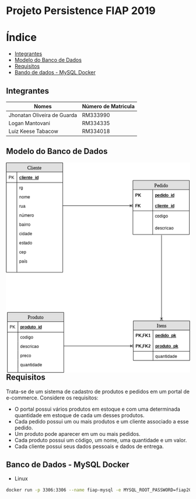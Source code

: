 # Projeto Persistence FIAP 2019

# Índice

* [Integrantes](#integrantes)
* [Modelo do Banco de Dados](#modelo-do-banco-de-dados)
* [Requisitos](#requisitos)
* [Bando de dados - MySQL Docker](#bando-de-dados---mysql-docker)

## Integrantes

|Nomes                       |Número de Matricula |
|----------------------------|--------------------|
|Jhonatan Oliveira de Guarda |RM333990            |
|Logan Mantovani             |RM334335            |
|Luiz Keese Tabacow          |RM334018            |

## Modelo do Banco de Dados

<img src="DiagramaRelacionamento.png"
     alt="Markdown Monster icon"
     style="float: left; margin-right: 10px;" />
<br>

## Requisitos

Trata-se de um sistema de cadastro de produtos e pedidos em um portal de e-commerce. Considere os requisitos: 
* O portal possui vários produtos em estoque e com uma determinada quantidade em estoque de cada um desses produtos.
*  Cada pedido possui um ou mais produtos e um cliente associado a esse pedido.
*  Um produto pode aparecer em um ou mais pedidos.
*  Cada produto possui um código, um nome, uma quantidade e um valor.
*  Cada cliente possui seus dados pessoais e dados de entrega.

## Banco de Dados - MySQL Docker

* Linux
``` sh
docker run -p 3306:3306 --name fiap-mysql -e MYSQL_ROOT_PASSWORD=fiap2019 -d mysql:8 mysqld --default-authentication-plugin=mysql_native_password
```
